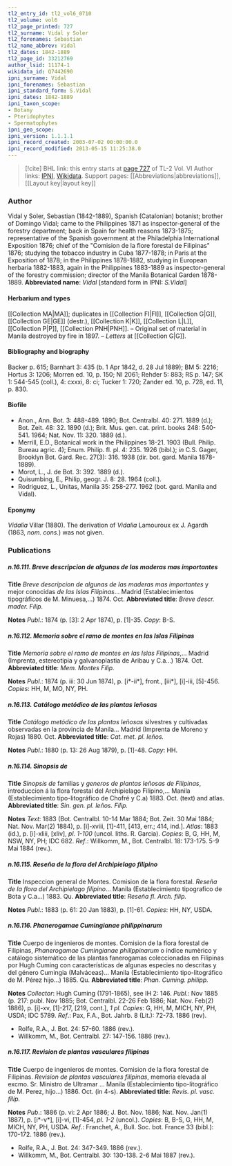 ```yaml
---
tl2_entry_id: tl2_vol6_0710
tl2_volume: vol6
tl2_page_printed: 727
tl2_surname: Vidal y Soler
tl2_forenames: Sebastian
tl2_name_abbrev: Vidal
tl2_dates: 1842-1889
tl2_page_id: 33212769
author_lsid: 11174-1
wikidata_id: Q7442690
ipni_surname: Vidal
ipni_forenames: Sebastian
ipni_standard_form: S.Vidal
ipni_dates: 1842-1889
ipni_taxon_scope: 
- Botany
- Pteridophytes
- Spermatophytes
ipni_geo_scope: 
ipni_version: 1.1.1.1
ipni_record_created: 2003-07-02 00:00:00.0
ipni_record_modified: 2013-05-15 11:25:38.0
---
```


> [!cite] BHL link: this entry starts at [page 727](https://www.biodiversitylibrary.org/page/33212769) of TL-2 Vol. VI
> Author links: [IPNI](https://www.ipni.org/a/11174-1), [Wikidata](https://www.wikidata.org/wiki/Q7442690). Support pages: [[Abbreviations|abbreviations]], [[Layout key|layout key]]

### Author

Vidal y Soler, Sebastian (1842-1889), Spanish (Catalonian) botanist; brother of Domingo Vidal; came to the Philippines 1871 as inspector-general of the forestry department; back in Spain for health reasons 1873-1875; representative of the Spanish government at the Philadelphia International Exposition 1876; chief of the "Comision de la flore forestal de Filipinas" 1876; studying the tobacco industry in Cuba 1877-1878; in Paris at the Exposition of 1878; in the Philippines 1878-1882, studying in European herbaria 1882-1883, again in the Philippines 1883-1889 as inspector-general of the forestry commission; director of the Manila Botanical Garden 1878-1889. 
**Abbreviated name**: *Vidal* \[standard form in IPNI: *S.Vidal*\]

#### Herbarium and types

[[Collection MA|MA]]; duplicates in [[Collection FI|FI]], [[Collection G|G]], [[Collection GE|GE]] (destr.), [[Collection K|K]], [[Collection L|L]], [[Collection P|P]], [[Collection PNH|PNH]]. – Original set of material in Manila destroyed by fire in 1897. – *Letters* at [[Collection G|G]].

#### Bibliography and biography

Backer p. 615; Barnhart 3: 435 (b. 1 Apr 1842, d. 28 Jul 1889); BM 5: 2216; Hortus 3: 1206; Morren ed. 10, p. 150; NI 2061; Rehder 5: 883; RS p. 147; SK 1: 544-545 (coll.), 4: cxxxi, 8: ci; Tucker 1: 720; Zander ed. 10, p. 728, ed. 11, p. 830.

#### Biofile

- Anon., Ann. Bot. 3: 488-489. 1890; Bot. Centralbl. 40: 271. 1889 (d.); Bot. Zeit. 48: 32. 1890 (d.); Brit. Mus. gen. cat. print. books 248: 540-541. 1964; Nat. Nov. 11: 320. 1889 (d.).
- Merrill, E.D., Botanical work in the Philippines 18-21. 1903 (Bull. Philip. Bureau agric. 4); Enum. Philip. fl. pl. 4: 235. 1926 (bibl.); *in* C.S. Gager, Brooklyn Bot. Gard. Rec. 27(3): 316. 1938 (dir. bot. gard. Manila 1878-1889).
- Morot, L., J. de Bot. 3: 392. 1889 (d.).
- Quisumbing, E., Philip, geogr. J. 8: 28. 1964 (coll.).
- Rodriguez, L., Unitas, Manila 35: 258-277. 1962 (bot. gard. Manila and Vidal).

#### Eponymy

*Vidalia* Villar (1880). The derivation of *Vidalia* Lamouroux ex J. Agardh (1863, *nom. cons.*) was not given.

### Publications

##### n.16.111. Breve descripcion de algunas de las maderas mas importantes

**Title**
*Breve descripcion de algunas de las maderas mas importantes* y mejor conocidas *de las Islas Filipinas*... Madrid (Establecimientos tipográficos de M. Minuesa,...) 1874. Oct.
**Abbreviated title**: *Breve descr. mader. Filip.*

**Notes**
*Publ*.: 1874 (p. \[3\]: 2 Apr 1874), p. \[1\]-35. *Copy*: B-S.

##### n.16.112. Memoria sobre el ramo de montes en las Islas Filipinas

**Title**
*Memoria sobre el ramo de montes en las Islas Filipinas*,... Madrid (Imprenta, estereotipia y galvanoplastia de Aribau y C.a...) 1874. Oct.
**Abbreviated title**: *Mem. Montes Filip.*

**Notes**
*Publ*.: 1874 (p. iii: 30 Jun 1874), p. \[i\*-ii\*\], front., \[iii\*\], \[i\]-iii, \[5\]-456. *Copies*: HH, M, MO, NY, PH.

##### n.16.113. Catálogo metódico de las plantas leñosas

**Title**
*Catálogo metódico de las plantas leñosas* silvestres y cultivadas observadas en la provincia de Manila... Madrid (Imprenta de Moreno y Rojas) 1880. Oct.
**Abbreviated title**: *Cat. met. pl. leños.*

**Notes**
*Publ*.: 1880 (p. 13: 26 Aug 1879), p. \[1\]-48. *Copy*: HH.

##### n.16.114. Sinopsis de

**Title**
*Sinopsis de* familias y *generos de plantas leñosas de Filipinas*, introduccion á la flora forestal del Archipielago Filipino,... Manila (Establecimiento tipo-litográfico de Chofré y C.a) 1883. Oct. (text) and atlas.
**Abbreviated title**: *Sin. gen. pl. leños. Filip.*

**Notes**
*Text*: 1883 (Bot. Centralbl. 10-14 Mar 1884; Bot. Zeit. 30 Mai 1884; Nat. Nov. Mar(2) 1884), p. \[i\]-xviii, \[1\]-411, \[413, err.; 414, ind.\].
*Atlas*: 1883 (id.), p. \[i\]-xliii, \[xliv\], *pl. 1-100* (uncol. liths. R. Garcia).
*Copies*: B, G, HH, M, NSW, NY, PH; IDC 682.
*Ref*.: Willkomm, M., Bot. Centralbl. 18: 173-175. 5-9 Mai 1884 (rev.).

##### n.16.115. Reseña de la flora del Archipielago filipino

**Title**
Inspeccion general de Montes. Comision de la flora forestal. *Reseña de la flora del Archipielago filipino*... Manila (Establecimiento tipografico de Bota y C.a...) 1883. Qu.
**Abbreviated title**: *Reseña fl. Arch. filip.*

**Notes**
*Publ*.: 1883 (p. 61: 20 Jan 1883), p. \[1\]-61. *Copies*: HH, NY, USDA.

##### n.16.116. Phanerogamae Cumingianae philippinarum

**Title**
Cuerpo de ingenieros de montes. Comision de la flora forestal de Filipinas, *Phanerogamae Cumingianae philippinarum* o índice numèrico y catálogo sistemático de las plantas fanerogamas coleccionadas en Filipinas por Hugh Cuming con características de algunas especies no descritas y del género Cumingia (Malváceas)... Manila (Establecimiento tipo-litográfico de M. Pérez hijo...) 1885. Qu.
**Abbreviated title**: *Phan. Cuming. philipp.*

**Notes**
*Collector*: Hugh Cuming (1791-1865), see IH 2: 146.
*Publ*.: Nov 1885 (p. 217: publ. Nov 1885; Bot. Centralbl. 22-26 Feb 1886; Nat. Nov. Feb(2) 1886), p. \[i\]-xv, \[1\]-217, \[219, cont.\], *1 pl. Copies*: G, HH, M, MICH, NY, PH, USDA; IDC 5789.
*Ref*.: Pax, F.A., Bot. Jahrb. 8 (Lit.): 72-73. 1886 (rev).
- Rolfe, R.A., J. Bot. 24: 57-60. 1886 (rev.).
- Willkomm, M., Bot. Centralbl. 27: 147-156. 1886 (rev.).

##### n.16.117. Revision de plantas vasculares filipinas

**Title**
Cuerpo de ingenieros de montes. Comision de la flora forestal de Filipinas. *Revision de plantas vasculares filipinas*, memoria elevada al excmo. Sr. Ministro de Ultramar ... Manila (Establecimiento tipo-litográfico de M. Perez, hijo...) 1886. Oct. (in 4-s).
**Abbreviated title**: *Revis. pl. vasc. filip.*

**Notes**
*Pub*.: 1886 (p. vi: 2 Apr 1886; J. Bot. Nov. 1886; Nat. Nov. Jan(1) 1887), p. \[i\*-v\*\], \[i\]-vi, \[1\]-454, *pl. 1-2* (uncol.). *Copies*: B, B-S, G, HH, M, MICH, NY, PH, USDA.
*Ref*.: Franchet, A., Bull. Soc. bot. France 33 (bibl.): 170-172. 1886 (rev.).
- Rolfe, R.A., J. Bot. 24: 347-349. 1886 (rev.).
- Willkomm, M., Bot. Centralbl. 30: 130-138. 2-6 Mai 1887 (rev.).

